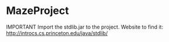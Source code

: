 # MazeProject

IMPORTANT 
Import the stdlib.jar to the project. Website to find it: http://introcs.cs.princeton.edu/java/stdlib/
